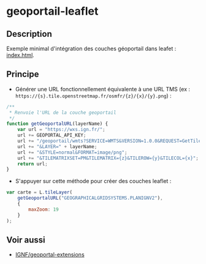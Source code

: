 # geoportail-leaflet

## Description

Exemple minimal d'intégration des couches géoportail dans leafet : [index.html](index.html).

## Principe

* Générer une URL fonctionnellement équivalente à une URL TMS (ex : `https://{s}.tile.openstreetmap.fr/osmfr/{z}/{x}/{y}.png`) :

```js
/**
 * Renvoie l'URL de la couche geoportail
 */
function getGeoportalURL(layerName) {
    var url = "https://wxs.ign.fr/";
    url += GEOPORTAL_API_KEY;
    url += "/geoportail/wmts?SERVICE=WMTS&VERSION=1.0.0&REQUEST=GetTile";
    url += "&LAYER=" + layerName;
    url += "&STYLE=normal&FORMAT=image/png";
    url += "&TILEMATRIXSET=PM&TILEMATRIX={z}&TILEROW={y}&TILECOL={x}";
    return url;
}
```

* S'appuyer sur cette méthode pour créer des couches leaflet :

```js
var carte = L.tileLayer(
    getGeoportalURL("GEOGRAPHICALGRIDSYSTEMS.PLANIGNV2"),
    {
        maxZoom: 19
    }
);
```

## Voir aussi

* [IGNF/geoportal-extensions](https://github.com/IGNF/geoportal-extensions#extensions-g%C3%A9oportail)

